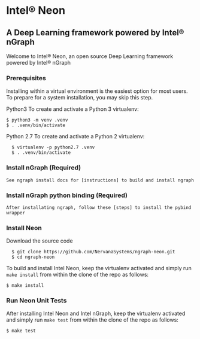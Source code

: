 # Intel® Neon

## A Deep Learning framework powered by Intel® nGraph

Welcome to Intel® Neon, an open source Deep Learning framework powered by Intel® nGraph 

### Prerequisites  

Installing within a virtual environment is the easiest option for most users. 
To prepare for a system installation, you may skip this step.  

Python3 
  To create and activate a Python 3 virtualenv:
     
```
$ python3 -m venv .venv
$ . .venv/bin/activate
```

Python 2.7
  To create and activate a Python 2 virtualenv:


```
  $ virtualenv -p python2.7 .venv
  $ . .venv/bin/activate
```

### Install nGraph (Required)

```
See ngraph install docs for [instructions] to build and install ngraph
```

### Install nGraph python binding (Required)

```
After installating ngraph, follow these [steps] to install the pybind wrapper
```

### Install Neon

Download the source code
```
  $ git clone https://github.com/NervanaSystems/ngraph-neon.git
  $ cd ngraph-neon
```
  
To build and install Intel Neon, keep the virtualenv activated and 
simply run ``make install`` from within the clone of the repo as follows:

```
$ make install
```

### Run Neon Unit Tests

After installing Intel Neon and Intel nGraph, keep the virtualenv activated and
simply run ``make test`` from within the clone of the repo as follows:

```
$ make test
```
[instructions]: http://ngraph.nervanasys.com/docs/latest/install.html
[steps]: https://github.com/NervanaSystems/ngraph/blob/master/python/README.md

